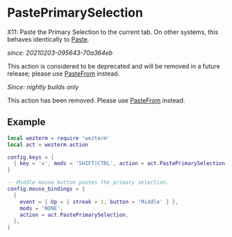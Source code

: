 # PastePrimarySelection

X11: Paste the Primary Selection to the current tab.
On other systems, this behaves identically to [Paste](Paste.md).

*since: 20210203-095643-70a364eb*

This action is considered to be deprecated and will be removed in
a future release; please use [PasteFrom](PasteFrom.md) instead.

*Since: nightly builds only*

This action has been removed. Please use [PasteFrom](PasteFrom.md) instead.

## Example

```lua
local wezterm = require 'wezterm'
local act = wezterm.action

config.keys = {
  { key = 'v', mods = 'SHIFT|CTRL', action = act.PastePrimarySelection },
}

-- Middle mouse button pastes the primary selection.
config.mouse_bindings = {
  {
    event = { Up = { streak = 1, button = 'Middle' } },
    mods = 'NONE',
    action = act.PastePrimarySelection,
  },
}
```

